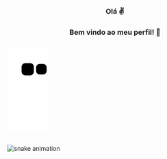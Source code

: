 <h3 align="center">Olá ✌️</h3>
<h3 align="center"> Bem vindo ao meu perfil! 🥳 </h3>
  
  ##
 ![Snake animation](https://github.com/Alysiaa/Alysiaa/blob/output/github-contribution-grid-snake.svg) 
  ##

![snake animation](https://github.com/<Alysiaa>/<Alysiaa>/blob/output/github-contribution-grid-snake2.svg)
